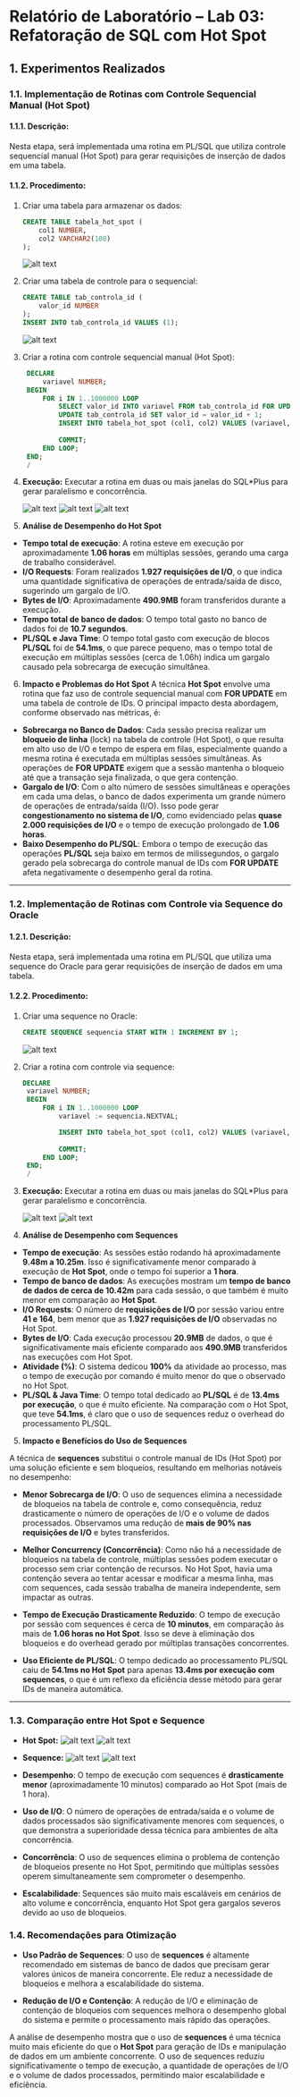 # Relatório de Laboratório – Lab 03: Refatoração de SQL com Hot Spot

## 1. Experimentos Realizados

### 1.1. Implementação de Rotinas com Controle Sequencial Manual (Hot Spot)

#### 1.1.1. Descrição:
Nesta etapa, será implementada uma rotina em PL/SQL que utiliza controle sequencial manual (Hot Spot) para gerar requisições de inserção de dados em uma tabela.

#### 1.1.2. Procedimento:
1. Criar uma tabela para armazenar os dados:
   ```sql
   CREATE TABLE tabela_hot_spot (
       col1 NUMBER,
       col2 VARCHAR2(100)
   );
   ```

    ![alt text](image-1.png)

2. Criar uma tabela de controle para o sequencial:
   ```sql
   CREATE TABLE tab_controla_id (
       valor_id NUMBER
   );
   INSERT INTO tab_controla_id VALUES (1);
   ```

    ![alt text](image.png)

3. Criar a rotina com controle sequencial manual (Hot Spot):
   ```sql
    DECLARE
        variavel NUMBER;
    BEGIN
        FOR i IN 1..1000000 LOOP
            SELECT valor_id INTO variavel FROM tab_controla_id FOR UPDATE;
            UPDATE tab_controla_id SET valor_id = valor_id + 1;
            INSERT INTO tabela_hot_spot (col1, col2) VALUES (variavel, 'texto1');
            
            COMMIT;
        END LOOP;
    END;
    /
   ```

4. **Execução:** Executar a rotina em duas ou mais janelas do SQL*Plus para gerar paralelismo e concorrência.

    ![alt text](image-2.png)
    ![alt text](image-3.png)
    ![alt text](image-4.png)

5. **Análise de Desempenho do Hot Spot**

- **Tempo total de execução**: A rotina esteve em execução por aproximadamente **1.06 horas** em múltiplas sessões, gerando uma carga de trabalho considerável.
- **I/O Requests**: Foram realizados **1.927 requisições de I/O**, o que indica uma quantidade significativa de operações de entrada/saída de disco, sugerindo um gargalo de I/O.
- **Bytes de I/O**: Aproximadamente **490.9MB** foram transferidos durante a execução.
- **Tempo total de banco de dados**: O tempo total gasto no banco de dados foi de **10.7 segundos**.
- **PL/SQL e Java Time**: O tempo total gasto com execução de blocos **PL/SQL** foi de **54.1ms**, o que parece pequeno, mas o tempo total de execução em múltiplas sessões (cerca de 1.06h) indica um gargalo causado pela sobrecarga de execução simultânea.

6. **Impacto e Problemas do Hot Spot**
A técnica **Hot Spot** envolve uma rotina que faz uso de controle sequencial manual com **FOR UPDATE** em uma tabela de controle de IDs. O principal impacto desta abordagem, conforme observado nas métricas, é:

- **Sobrecarga no Banco de Dados**: Cada sessão precisa realizar um **bloqueio de linha** (lock) na tabela de controle (Hot Spot), o que resulta em alto uso de I/O e tempo de espera em filas, especialmente quando a mesma rotina é executada em múltiplas sessões simultâneas. As operações de **FOR UPDATE** exigem que a sessão mantenha o bloqueio até que a transação seja finalizada, o que gera contenção.
- **Gargalo de I/O**: Com o alto número de sessões simultâneas e operações em cada uma delas, o banco de dados experimenta um grande número de operações de entrada/saída (I/O). Isso pode gerar **congestionamento no sistema de I/O**, como evidenciado pelas **quase 2.000 requisições de I/O** e o tempo de execução prolongado de **1.06 horas**.
- **Baixo Desempenho do PL/SQL**: Embora o tempo de execução das operações **PL/SQL** seja baixo em termos de milissegundos, o gargalo gerado pela sobrecarga do controle manual de IDs com **FOR UPDATE** afeta negativamente o desempenho geral da rotina.

---

### 1.2. Implementação de Rotinas com Controle via Sequence do Oracle

#### 1.2.1. Descrição:
Nesta etapa, será implementada uma rotina em PL/SQL que utiliza uma sequence do Oracle para gerar requisições de inserção de dados em uma tabela.

#### 1.2.2. Procedimento:
1. Criar uma sequence no Oracle:
   ```sql
   CREATE SEQUENCE sequencia START WITH 1 INCREMENT BY 1;
   ```

    ![alt text](image-9.png)

2. Criar a rotina com controle via sequence:
   ```sql
   DECLARE
    variavel NUMBER;
    BEGIN
        FOR i IN 1..1000000 LOOP
            variavel := sequencia.NEXTVAL;

            INSERT INTO tabela_hot_spot (col1, col2) VALUES (variavel, 'texto1');
            
            COMMIT;
        END LOOP;
    END;
    /
   ```

3. **Execução:** Executar a rotina em duas ou mais janelas do SQL*Plus para gerar paralelismo e concorrência.

    ![alt text](image-10.png)
    ![alt text](image-11.png)

4. **Análise de Desempenho com Sequences**

- **Tempo de execução**: As sessões estão rodando há aproximadamente **9.48m a 10.25m**. Isso é significativamente menor comparado à execução de **Hot Spot**, onde o tempo foi superior a **1 hora**.
- **Tempo de banco de dados**: As execuções mostram um **tempo de banco de dados de cerca de 10.42m** para cada sessão, o que também é muito menor em comparação ao **Hot Spot**.
- **I/O Requests**: O número de **requisições de I/O** por sessão variou entre **41 e 164**, bem menor que as **1.927 requisições de I/O** observadas no Hot Spot.
- **Bytes de I/O**: Cada execução processou **20.9MB** de dados, o que é significativamente mais eficiente comparado aos **490.9MB** transferidos nas execuções com Hot Spot.
- **Atividade (%)**: O sistema dedicou **100%** da atividade ao processo, mas o tempo de execução por comando é muito menor do que o observado no Hot Spot.
- **PL/SQL & Java Time**: O tempo total dedicado ao **PL/SQL** é de **13.4ms por execução**, o que é muito eficiente. Na comparação com o Hot Spot, que teve **54.1ms**, é claro que o uso de sequences reduz o overhead do processamento PL/SQL.

5. **Impacto e Benefícios do Uso de Sequences**

A técnica de **sequences** substitui o controle manual de IDs (Hot Spot) por uma solução eficiente e sem bloqueios, resultando em melhorias notáveis no desempenho:

- **Menor Sobrecarga de I/O**: O uso de sequences elimina a necessidade de bloqueios na tabela de controle e, como consequência, reduz drasticamente o número de operações de I/O e o volume de dados processados. Observamos uma redução de **mais de 90% nas requisições de I/O** e bytes transferidos.
  
- **Melhor Concurrency (Concorrência)**: Como não há a necessidade de bloqueios na tabela de controle, múltiplas sessões podem executar o processo sem criar contenção de recursos. No Hot Spot, havia uma contenção severa ao tentar acessar e modificar a mesma linha, mas com sequences, cada sessão trabalha de maneira independente, sem impactar as outras.

- **Tempo de Execução Drasticamente Reduzido**: O tempo de execução por sessão com sequences é cerca de **10 minutos**, em comparação às mais de **1.06 horas no Hot Spot**. Isso se deve à eliminação dos bloqueios e do overhead gerado por múltiplas transações concorrentes.

- **Uso Eficiente de PL/SQL**: O tempo dedicado ao processamento PL/SQL caiu de **54.1ms no Hot Spot** para apenas **13.4ms por execução com sequences**, o que é um reflexo da eficiência desse método para gerar IDs de maneira automática.

---

### 1.3. Comparação entre Hot Spot e Sequence

- **Hot Spot:**
![alt text](image-7.png)
![alt text](image-8.png)

- **Sequence:**
![alt text](image-15.png)
![alt text](image-14.png)

- **Desempenho**: O tempo de execução com sequences é **drasticamente menor** (aproximadamente 10 minutos) comparado ao Hot Spot (mais de 1 hora).
- **Uso de I/O**: O número de operações de entrada/saída e o volume de dados processados são significativamente menores com sequences, o que demonstra a superioridade dessa técnica para ambientes de alta concorrência.
- **Concorrência**: O uso de sequences elimina o problema de contenção de bloqueios presente no Hot Spot, permitindo que múltiplas sessões operem simultaneamente sem comprometer o desempenho.
- **Escalabilidade**: Sequences são muito mais escaláveis em cenários de alto volume e concorrência, enquanto Hot Spot gera gargalos severos devido ao uso de bloqueios.

### 1.4. **Recomendações para Otimização**

- **Uso Padrão de Sequences**: O uso de **sequences** é altamente recomendado em sistemas de banco de dados que precisam gerar valores únicos de maneira concorrente. Ele reduz a necessidade de bloqueios e melhora a escalabilidade do sistema.
  
- **Redução de I/O e Contenção**: A redução de I/O e eliminação de contenção de bloqueios com sequences melhora o desempenho global do sistema e permite o processamento mais rápido das operações.

A análise de desempenho mostra que o uso de **sequences** é uma técnica muito mais eficiente do que o **Hot Spot** para geração de IDs e manipulação de dados em um ambiente concorrente. O uso de sequences reduziu significativamente o tempo de execução, a quantidade de operações de I/O e o volume de dados processados, permitindo maior escalabilidade e eficiência.